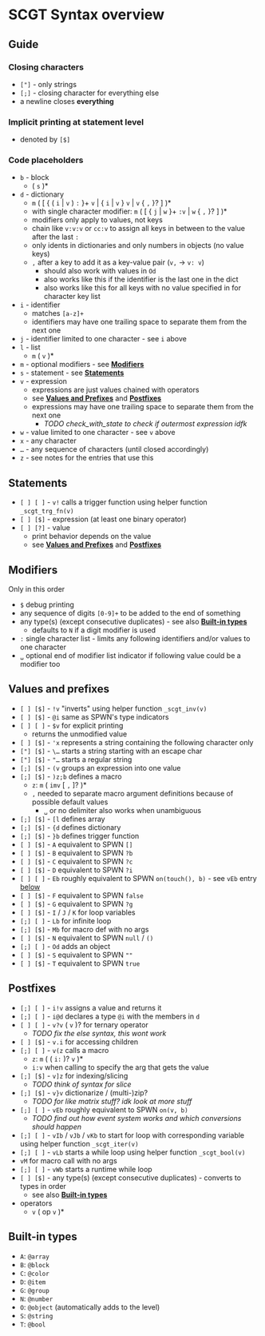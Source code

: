 # SCGT Syntax overview

## Guide

### Closing characters
* `["]` - only strings
* `[;]` - closing character for everything else
* a newline closes **everything**

### Implicit printing at statement level
* denoted by `[$]`

### Code placeholders
* `b` - block
    * ( `s` )*
* `d` - dictionary
    * `m` ( [ { ( `i` | `v` ) `:` }+ `v` | { `i` | `v` } `v` | `v` { `,` }? ] )*
    * with single character modifier: `m` ( [ { `j` | `w` }+ `:v` | `w` { `,` }? ] )*
    * modifiers only apply to values, not keys
    * chain like `v:v:v` or `cc:v` to assign all keys in between to the value after the last `:`
    * only idents in dictionaries and only numbers in objects (no value keys)
    * `,` after a key to add it as a key-value pair (`v,` → `v: v`)
        * should also work with values in `Od`
        * also works like this if the identifier is the last one in the dict
        * also works like this for all keys with no value specified in for character key list
* `i` - identifier
    * matches `[a-z]+`
    * identifiers may have one trailing space to separate them from the next one
* `j` - identifier limited to one character - see `i` above
* `l` - list
    * `m` ( `v` )*
* `m` - optional modifiers - see [**Modifiers**](#modifiers)
* `s` - statement - see [**Statements**](#statements)
* `v` - expression
    * expressions are just values chained with operators
    * see [**Values and Prefixes**](#values-and-prefixes) and [**Postfixes**](#postfixes)
    * expressions may have one trailing space to separate them from the next one
        * *TODO check_with_state to check if outermost expression idfk*
* `w` - value limited to one character - see `v` above
* `x` - any character
* `…` - any sequence of characters (until closed accordingly)
* `z` - see notes for the entries that use this

## Statements
* `[ ] [ ]` - `v!` calls a trigger function using helper function `_scgt_trg_fn(v)`
* `[ ] [$]` - expression (at least one binary operator)
* `[ ] [?]` - value
    * print behavior depends on the value
    * see [**Values and Prefixes**](#values-and-prefixes) and [**Postfixes**](#postfixes)

## Modifiers
Only in this order
* `$` debug printing
* any sequence of digits `[0-9]+` to be added to the end of something
* any type(s) (except consecutive duplicates) - see also [**Built-in types**](#built-in-types)
    * defaults to `N` if a digit modifier is used
* `:` single character list - limits any following identifiers and/or values to one character
* `␣` optional end of modifier list indicator if following value could be a modifier too

## Values and prefixes
* `[ ] [$]` - `!v` "inverts" using helper function `_scgt_inv(v)`
* `[ ] [$]` - `@i` same as SPWN's type indicators
* `[ ] [ ]` - `$v` for explicit printing
    * returns the unmodified value
* `[ ] [$]` - `'x` represents a string containing the following character only
* `["] [$]` - `\…` starts a string starting with an escape char
* `["] [$]` - `"…` starts a regular string
* `[;] [$]` - `(v` groups an expression into one value
* `[;] [$]` - `)z;b` defines a macro
    * `z`: `m` ( `imv` [ `,` ]? )*
    * `,` needed to separate macro argument definitions because of possible default values
        * `␣` or no delimiter also works when unambiguous
* `[;] [$]` - `[l` defines array
* `[;] [$]` - `{d` defines dictionary
* `[;] [$]` - `}b` defines trigger function
* `[ ] [$]` - `A` equivalent to SPWN `[]`
* `[ ] [$]` - `B` equivalent to SPWN `?b`
* `[ ] [$]` - `C` equivalent to SPWN `?c`
* `[ ] [$]` - `D` equivalent to SPWN `?i`
* `[ ] [ ]` - `Eb` roughly equivalent to SPWN `on(touch(), b)` - see `vEb` entry [below](#postfixes)
* `[ ] [$]` - `F` equivalent to SPWN `false`
* `[ ] [$]` - `G` equivalent to SPWN `?g`
* `[ ] [$]` - `I` / `J` / `K` for loop variables
* `[;] [ ]` - `Lb` for infinite loop
* `[;] [$]` - `Mb` for macro def with no args
* `[ ] [$]` - `N` equivalent to SPWN `null` / `()`
* `[;] [ ]` - `Od` adds an object
* `[ ] [$]` - `S` equivalent to SPWN `""`
* `[ ] [$]` - `T` equivalent to SPWN `true`

## Postfixes
* `[;] [ ]` - `i!v` assigns a value and returns it
* `[;] [ ]` - `i@d` declares a type `@i` with the members in `d`
* `[ ] [ ]` - `v?v` ( `v` )? for ternary operator
    * *TODO fix the else syntax, this wont work*
* `[ ] [$]` - `v.i` for accessing children
* `[;] [ ]` - `v(z` calls a macro
    * `z`: `m` ( ( `i:` )? `v` )*
    * `i:v` when calling to specify the arg that gets the value
* `[;] [$]` - `v]z` for indexing/slicing
    * *TODO think of syntax for slice*
* `[;] [$]` - `v}v` dictionarize / (multi-)zip?
    * *TODO for like matrix stuff? idk look at more stuff*
* `[;] [ ]` - `vEb` roughly equivalent to SPWN `on(v, b)`
    * *TODO find out how event system works and which conversions should happen*
* `[;] [ ]` - `vIb` / `vJb` / `vKb` to start for loop with corresponding variable using helper function `_scgt_iter(v)`
* `[;] [ ]` - `vLb` starts a while loop using helper function `_scgt_bool(v)`
* `vM` for macro call with no args
* `[;] [ ]` - `vWb` starts a runtime while loop
* `[ ] [$]` - any type(s) (except consecutive duplicates) - converts to types in order
    * see also [**Built-in types**](#built-in-types)
* operators
    * `v` ( op `v` )*

## Built-in types
* `A`: `@array`
* `B`: `@block`
* `C`: `@color`
* `D`: `@item`
* `G`: `@group`
* `N`: `@number`
* `O`: `@object` (automatically adds to the level)
* `S`: `@string`
* `T`: `@bool`
